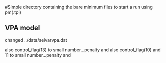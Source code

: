 #Simple directory containing the bare minimum files to start a run using pm(.tpl)

## VPA model

changed ../data/selvarvpa.dat

also control_flag(13) to small number...penalty and 
also control_flag(10) and 11 to small number...penalty and 

